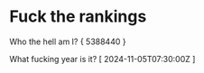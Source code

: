 # Fuck the rankings

Who the hell am I?
{ 5388440 }

What fucking year is it?
[ 2024-11-05T07:30:00Z ]
